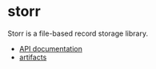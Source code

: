 # storr

Storr is a file-based record storage library.

* [API documentation](https://quicksilver.host.cs.st-andrews.ac.uk/apidocs/storr/)
* [artifacts](https://quicksilver.host.cs.st-andrews.ac.uk/artifacts/storr/)

